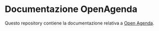 # Documentazione OpenAgenda

Questo repository contiene la documentazione relativa a [Open Agenda](https://www.opencontent.it/Per-la-PA/OpenAgenda). 
